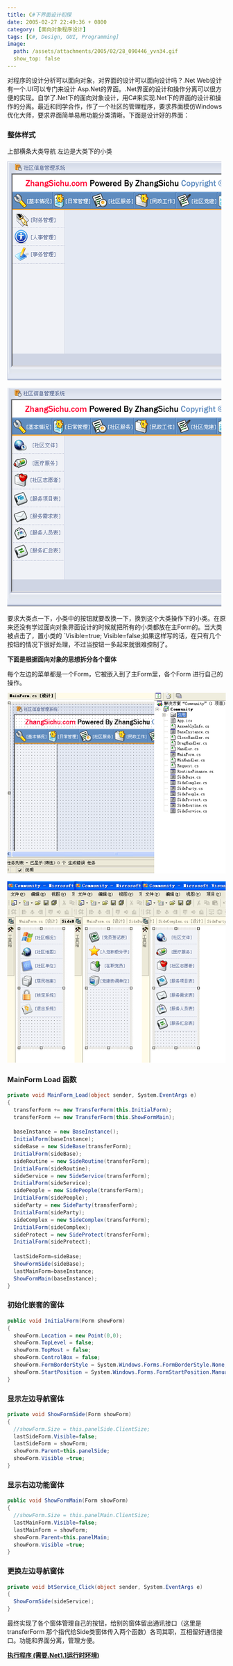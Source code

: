 ```yaml
---
title: C#下界面设计初探
date: 2005-02-27 22:49:36 + 0800
category: [面向对象程序设计]
tags: [C#, Design, GUI, Programming]
image: 
  path: /assets/attachments/2005/02/28_090446_yvn34.gif
  show_top: false
---
```


对程序的设计分析可以面向对象，对界面的设计可以面向设计吗？.Net Web设计有一个.UI可以专门来设计 Asp.Net的界面。.Net界面的设计和操作分离可以很方便的实现。自学了.Net下的面向对象设计，用C#来实现.Net下的界面的设计和操作的分离。最近和同学合作，作了一个社区的管理程序，要求界面模仿Windows优化大师，要求界面简单易用功能分类清晰。下面是设计好的界面：  

### 整体样式
上部横条大类导航 左边是大类下的小类

![大类导航](/assets/attachments/2005/02/28_084033_74v01.gif)

![大类导航](/assets/attachments/2005/02/28_084224_07yd2.gif)

要求大类点一下，小类中的按钮就要改换一下，换到这个大类操作下的小类。在原来还没有学过面向对象界面设计的时候就把所有的小类都放在主Form的。当大类被点击了，置小类的 `Visible=true; Visible=false;如果这样写的话，在只有几个按钮的情况下很好处理，不过当按钮一多起来就很难控制了。

 **下面是根据面向对象的思想拆分各个窗体**

 每个左边的菜单都是一个Form，它被嵌入到了主Form里，各个Form 进行自己的操作。

![引用](/assets/attachments/2005/02/28_090147_nldr3.gif)

![引用](/assets/attachments/2005/02/28_090446_yvn34.gif)

### MainForm Load 函数
```c#
private void MainForm_Load(object sender, System.EventArgs e)  
{  
  transferForm += new TransferForm(this.InitialForm); 
  transferForm += new TransferForm(this.ShowFormMain); 

  baseInstance = new BaseInstance(); 
  InitialForm(baseInstance); 
  sideBase = new SideBase(transferForm); 
  InitialForm(sideBase); 
  sideRoutine = new SideRoutine(transferForm); 
  InitialForm(sideRoutine); 
  sideService = new SideService(transferForm); 
  InitialForm(sideService); 
  sidePeople = new SidePeople(transferForm); 
  InitialForm(sidePeople); 
  sideParty = new SideParty(transferForm); 
  InitialForm(sideParty); 
  sideComplex = new SideComplex(transferForm); 
  InitialForm(sideComplex); 
  sideProtect = new SideProtect(transferForm); 
  InitialForm(sideProtect); 

  lastSideForm=sideBase; 
  ShowFormSide(sideBase); 
  lastMainForm=baseInstance; 
  ShowFormMain(baseInstance); 
}  
```

### 初始化嵌套的窗体
```c#
public void InitialForm(Form showForm)  
{  
  showForm.Location = new Point(0,0); 
  showForm.TopLevel = false; 
  showForm.TopMost = false; 
  showForm.ControlBox = false; 
  showForm.FormBorderStyle = System.Windows.Forms.FormBorderStyle.None; 
  showForm.StartPosition = System.Windows.Forms.FormStartPosition.Manual; 
}  
```

### 显示左边导航窗体
```c#
private void ShowFormSide(Form showForm)  
{  
  //showForm.Size = this.panelSide.ClientSize; 
  lastSideForm.Visible=false; 
  lastSideForm = showForm; 
  showForm.Parent=this.panelSide; 
  showForm.Visible =true; 
}  
```
### 显示右边功能窗体
```c#
public void ShowFormMain(Form showForm)  
{  
  //showForm.Size = this.panelMain.ClientSize; 
  lastMainForm.Visible=false; 
  lastMainForm = showForm; 
  showForm.Parent=this.panelMain; 
  showForm.Visible =true; 
}  
```

### 更换左边导航窗体
```c# 
private void btService_Click(object sender, System.EventArgs e)  
{  
  ShowFormSide(sideService); 
}  
```

最终实现了各个窗体管理自己的按钮，给别的窗体留出通讯接口（这里是 transferForm 那个指代给Side类窗体传入两个函数）各司其职，互相留好通信接口。功能和界面分离，管理方便。  

  
[**执行程序 (需要.Net1.1运行时环境)**](/assets/attachments/2005/02/27_231728_b91fCommunity.rar)  


